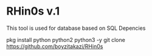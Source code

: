 # RHin0s v.1
This tool is used for database based on SQL
 Depencies
 
 pkg install python python2 python3 -y
 git clone https://github.com/boyzitakazi/RHin0s
